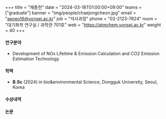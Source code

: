 +++
title = "채종천"
date = "2024-03-18T01:00:00+09:00"
teams = ["graduate"]
banner = "img/people/chaejongcheon.jpg"
email = "aeoeo16@yonsei.ac.kr"
job = "석사과정"
phone = "02-2123-7624"
room = "대기화학 연구실 / 과학관 701호"
web = "https://atmchem.yonsei.ac.kr"
weight = 40
+++

#### 연구분야
 + Development of NOx Lifetime & Emission Calculation and CO2 Emission Estimation Technology

#### 학력
 + **B.Sc** (2024) in bio&environmental Science, Dongguk University, Seoul, Korea

#### 수상내역

#### 논문
